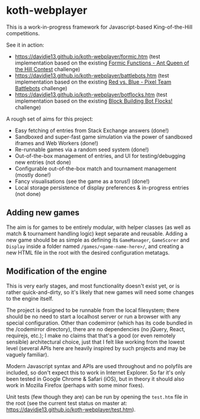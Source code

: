 # koth-webplayer

This is a work-in-progress framework for Javascript-based King-of-the-Hill
competitions.

See it in action:

* https://davidje13.github.io/koth-webplayer/formic.htm
  (test implementation based on the existing [Formic Functions - Ant Queen of the Hill Contest](https://codegolf.stackexchange.com/q/135102/8927) challenge)
* https://davidje13.github.io/koth-webplayer/battlebots.htm
  (test implementation based on the existing [Red vs. Blue - Pixel Team Battlebots](https://codegolf.stackexchange.com/q/48353/8927) challenge)
* https://davidje13.github.io/koth-webplayer/botflocks.htm
  (test implementation based on the existing [Block Building Bot Flocks!](https://codegolf.stackexchange.com/q/50690/8927) challenge)

A rough set of aims for this project:

* Easy fetching of entries from Stack Exchange answers (done!)
* Sandboxed and super-fast game simulation via the power of sandboxed iframes
  and Web Workers (done!)
* Re-runnable games via a random seed system (done!)
* Out-of-the-box management of entries, and UI for testing/debugging new entries
  (not done)
* Configurable out-of-the-box match and tournament management (mostly done!)
* Fancy visualisations (see the game as a torus!) (done!)
* Local storage persistence of display preferences & in-progress entries (not
  done)

## Adding new games

The aim is for games to be entirely modular, with helper classes (as well as
match & tournament handling logic) kept separate and reusable. Adding a new game
should be as simple as defining its `GameManager`, `GameScorer` and `Display`
inside a folder named `/games/<game-name-here>/`, and creating a new HTML file
in the root with the desired configuration metatags.

## Modification of the engine

This is very early stages, and most functionality doesn't exist yet, or is
rather quick-and-dirty, so it's likely that new games will need some changes to
the engine itself.

The project is designed to be runnable from the local filesystem; there should
be no need to start a localhost server or run a browser with any special
configuration. Other than codemirror (which has its code bundled in the
/codemirror directory), there are no dependencies (no jQuery, React, requirejs,
etc.); I make no claims that that's a good (or even remotely sensible)
architectural choice, just that I felt like working from the lowest level
(several APIs here are heavily inspired by such projects and may be vaguely
familiar).

Modern Javascript syntax and APIs are used throughout and no polyfils are
included, so don't expect this to work in Internet Explorer. So far it's only
been tested in Google Chrome & Safari (iOS), but in theory it should also work
in Mozilla Firefox (perhaps with some minor fixes).

Unit tests (few though they are) can be run by opening the `test.htm` file in
the root (see the current test status on master at:
https://davidje13.github.io/koth-webplayer/test.htm).
